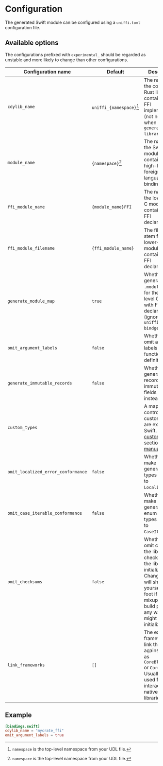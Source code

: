 # Configuration

The generated Swift module can be configured using a `uniffi.toml` configuration file.

## Available options

The configurations prefixed with `experimental_` should be regarded as unstable and
more likely to change than other configurations.

| Configuration name                 | Default                  | Description                                                                                                                                                                                                 |
| ---------------------------------- | ------------------------ | ----------------------------------------------------------------------------------------------------------------------------------------------------------------------------------------------------------- |
| `cdylib_name`                      | `uniffi_{namespace}`[^1] | The name of the compiled Rust library containing the FFI implementation (not needed when using `generate --library`).                                                                                       |
| `module_name`                      | `{namespace}`[^1]        | The name of the Swift module containing the high-level foreign-language bindings.                                                                                                                           |
| `ffi_module_name`                  | `{module_name}FFI`       | The name of the lower-level C module containing the FFI declarations.                                                                                                                                       |
| `ffi_module_filename`              | `{ffi_module_name}`      | The filename stem for the lower-level C module containing the FFI declarations.                                                                                                                             |
| `generate_module_map`              | `true`                   | Whether to generate a `.modulemap` file for the lower-level C module with FFI declarations. (ignored by `uniffi-bindgen-swift`)                                                                             |
| `omit_argument_labels`             | `false`                  | Whether to omit argument labels in Swift function definitions.                                                                                                                                              |
| `generate_immutable_records`       | `false`                  | Whether to generate records with immutable fields (`let` instead of `var`).                                                                                                                                 |
| `custom_types`                     |                          | A map which controls how custom types are exposed to Swift. See the [custom types section of the manual](../types/custom_types.md#custom-types-in-the-bindings-code)                                        |
| `omit_localized_error_conformance` | `false`                  | Whether to make generated error types conform to `LocalizedError`.                                                                                                                                          |
| `omit_case_iterable_conformance`   | `false`                  | Whether to make simple generated enum and error types conform to `CaseIterable`.                                                                                                                            |
| `omit_checksums`                   | `false`                  | Whether to omit checking the library checksums as the library is initialized. Changing this will shoot yourself in the foot if you mixup your build pipeline in any way, but might speed up initialization. |
| `link_frameworks`                  | `[]`                     | The extra frameworks to link this binary against, such as `CoreBluetooth` or `CoreAudio`. Usually only used for interacting with native platform libraries.                                                 |

[^1]: `namespace` is the top-level namespace from your UDL file.

## Example

```toml
[bindings.swift]
cdylib_name = "mycrate_ffi"
omit_argument_labels = true
```
